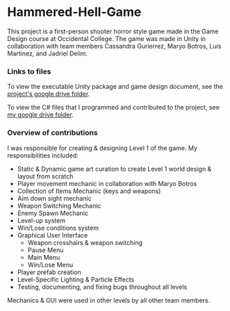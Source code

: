 # Hammered-Hell-Game
This project is a first-person shooter horror style game made in the Game Design course at Occidental College. The game was made in Unity in collaboration with team members Cassandra Gurierrez, Maryo Botros, Luis Martinez, and Jadriel Delim. 

### Links to files

To view the executable Unity package and game design document, see the [project's google drive folder](https://drive.google.com/drive/u/0/folders/1-2FBXW62-aXnH0y8h--6eobEaoJ6b2ya). 


To view the C# files that I programmed and contributed to the project, see [my google drive folder](https://drive.google.com/drive/folders/1txgjgQpQkveI88YVUzdKOYAWS3gPaE7R?usp=sharing). 

### Overview of contributions
I was responsible for creating & designing Level 1 of the game. My responsibilities included:
* Static & Dynamic game art curation to create Level 1 world design & layout from scratch
* Player movement mechanic in collaboration with Maryo Botros
* Collection of Items Mechanic (keys and weapons)
* Aim down sight mechanic
* Weapon Switching Mechanic
* Enemy Spawn Mechanic
* Level-up system
* Win/Lose conditions system
* Graphical User Interface
  * Weapon crosshairs & weapon switching
  * Pause Menu
  * Main Menu
  * Win/Lose Menu
* Player prefab creation
* Level-Specific Lighting & Particle Effects
* Testing, documenting, and fixing bugs throughout all levels

Mechanics & GUI were used in other levels by all other team members. 



